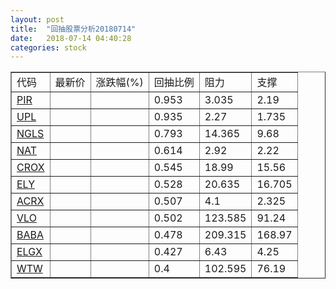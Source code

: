 ```yaml
---
layout: post
title:  "回抽股票分析20180714"
date:   2018-07-14 04:40:28
categories: stock
---
```

<script type="text/javascript">
var stockList = []
stockList.push('gb_pir');
stockList.push('gb_upl');
stockList.push('gb_ngls');
stockList.push('gb_nat');
stockList.push('gb_crox');
stockList.push('gb_ely');
stockList.push('gb_acrx');
stockList.push('gb_vlo');
stockList.push('gb_baba');
stockList.push('gb_elgx');
stockList.push('gb_wtw');
</script>
<table border="1">
 <tr>
 <td>代码</td>
 <td>最新价</td>
 <td>涨跌幅(%)</td>
 <td>回抽比例</td>
 <td>阻力</td>
 <td>支撑</td>
</tr>
  <tr id="pir">
  <td><a href="http://stock.finance.sina.com.cn/usstock/quotes/PIR.html" target="_blank">PIR</a></td><td></td><td></td><td>0.953</td><td>3.035</td><td>2.19</td></tr>
  <tr id="upl">
  <td><a href="http://stock.finance.sina.com.cn/usstock/quotes/UPL.html" target="_blank">UPL</a></td><td></td><td></td><td>0.935</td><td>2.27</td><td>1.735</td></tr>
  <tr id="ngls">
  <td><a href="http://stock.finance.sina.com.cn/usstock/quotes/NGLS.html" target="_blank">NGLS</a></td><td></td><td></td><td>0.793</td><td>14.365</td><td>9.68</td></tr>
  <tr id="nat">
  <td><a href="http://stock.finance.sina.com.cn/usstock/quotes/NAT.html" target="_blank">NAT</a></td><td></td><td></td><td>0.614</td><td>2.92</td><td>2.22</td></tr>
  <tr id="crox">
  <td><a href="http://stock.finance.sina.com.cn/usstock/quotes/CROX.html" target="_blank">CROX</a></td><td></td><td></td><td>0.545</td><td>18.99</td><td>15.56</td></tr>
  <tr id="ely">
  <td><a href="http://stock.finance.sina.com.cn/usstock/quotes/ELY.html" target="_blank">ELY</a></td><td></td><td></td><td>0.528</td><td>20.635</td><td>16.705</td></tr>
  <tr id="acrx">
  <td><a href="http://stock.finance.sina.com.cn/usstock/quotes/ACRX.html" target="_blank">ACRX</a></td><td></td><td></td><td>0.507</td><td>4.1</td><td>2.325</td></tr>
  <tr id="vlo">
  <td><a href="http://stock.finance.sina.com.cn/usstock/quotes/VLO.html" target="_blank">VLO</a></td><td></td><td></td><td>0.502</td><td>123.585</td><td>91.24</td></tr>
  <tr id="baba">
  <td><a href="http://stock.finance.sina.com.cn/usstock/quotes/BABA.html" target="_blank">BABA</a></td><td></td><td></td><td>0.478</td><td>209.315</td><td>168.97</td></tr>
  <tr id="elgx">
  <td><a href="http://stock.finance.sina.com.cn/usstock/quotes/ELGX.html" target="_blank">ELGX</a></td><td></td><td></td><td>0.427</td><td>6.43</td><td>4.25</td></tr>
  <tr id="wtw">
  <td><a href="http://stock.finance.sina.com.cn/usstock/quotes/WTW.html" target="_blank">WTW</a></td><td></td><td></td><td>0.4</td><td>102.595</td><td>76.19</td></tr>
</table>
